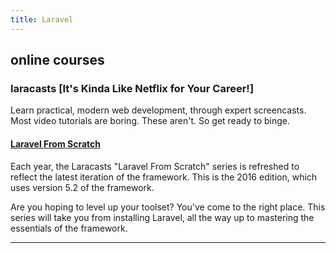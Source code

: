 ```yaml
---
title: Laravel
---
```



## online courses

### laracasts [It's Kinda Like Netflix for Your Career!]
Learn practical, modern web development, through expert screencasts. Most video tutorials are boring. These aren't. So get ready to binge.

#### [Laravel From Scratch](https://laracasts.com/series/laravel-5-from-scratch)
Each year, the Laracasts "Laravel From Scratch" series is refreshed to reflect the latest iteration of the framework. This is the 2016 edition, which uses version 5.2 of the framework.

Are you hoping to level up your toolset? You've come to the right place. This series will take you from installing Laravel, all the way up to mastering the essentials of the framework.

____
